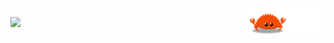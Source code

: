 
<img src="https://github.com/SULAPIS/SULAPIS/blob/master/assets/ferris.gif" align="right" width="25%"/>

[![](https://raw.githubusercontent.com/SULAPIS/SULAPIS/master/profile-summary-card-output/tokyonight/1-repos-per-language.svg)](https://github.com/vn7n24fzkq/github-profile-summary-cards)